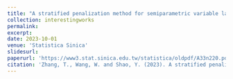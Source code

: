 ```yaml
---
title: "A stratified penalization method for semiparametric variable labeling of multi-output time-varying coefficient models"
collection: interestingworks
permalink: 
excerpt: 
date: 2023-10-01
venue: 'Statistica Sinica'
slidesurl: 
paperurl: 'https://www3.stat.sinica.edu.tw/statistica/oldpdf/A33n220.pdf'
citation: 'Zhang, T., Wang, W. and Shao, Y. (2023). A stratified penalization method for semiparametric variable labeling of multi-output time-varying coefficient models. Statistica Sinica, 33(2): 1025—1045.'
---
```

